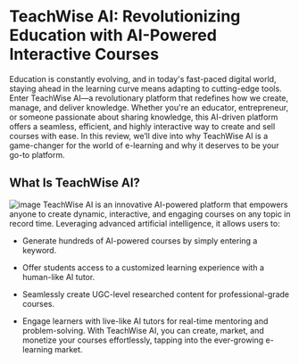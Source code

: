 # TeachWise AI: Revolutionizing Education with AI-Powered Interactive Courses
Education is constantly evolving, and in today's fast-paced digital world, staying ahead in the learning curve means adapting to cutting-edge tools. Enter TeachWise AI—a revolutionary platform that redefines how we create, manage, and deliver knowledge. Whether you're an educator, entrepreneur, or someone passionate about sharing knowledge, this AI-driven platform offers a seamless, efficient, and highly interactive way to create and sell courses with ease. In this review, we’ll dive into why TeachWise AI is a game-changer for the world of e-learning and why it deserves to be your go-to platform.
## What Is TeachWise AI?
![image](https://github.com/user-attachments/assets/17c22d55-8961-412b-9bd8-882a196fe6fb)
TeachWise AI is an innovative AI-powered platform that empowers anyone to create dynamic, interactive, and engaging courses on any topic in record time. Leveraging advanced artificial intelligence, it allows users to:

+ Generate hundreds of AI-powered courses by simply entering a keyword.
- Offer students access to a customized learning experience with a human-like AI tutor.
* Seamlessly create UGC-level researched content for professional-grade courses.
+ Engage learners with live-like AI tutors for real-time mentoring and problem-solving.
With TeachWise AI, you can create, market, and monetize your courses effortlessly, tapping into the ever-growing e-learning market.
